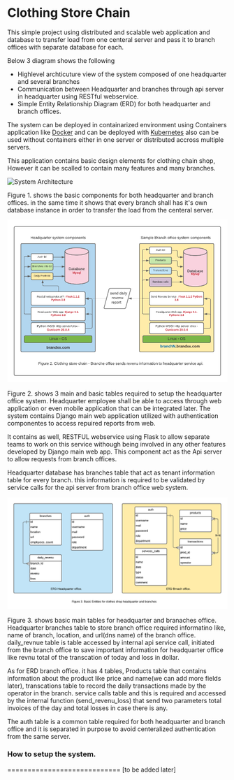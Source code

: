 # Clothing Store Chain

This simple project using distributed and scalable web application and database to transfer load from one centeral server
and pass it to branch offices with separate database for each.

Below 3 diagram shows the following

* Highlevel archticuture view of the system composed of one headquarter and several branches
* Communication between Headquarter and branches through api server in headquarter using RESTful webservice.
* Simple Entity Relationship Diagram (ERD) for both headquarter and branch offices.

The system can be deployed in containarized environment using Containers application like [Docker](https://docker.org)
and can be deployed with [Kubernetes](https://Kubernetes.io) also can be used without containers either in one server or distributed accross multiple servers.

This application contains basic design elements for clothing chain shop, However it can be scalled to contain many features and many branches.

![System Architecture](https://github.com/amrabouelenin/clothing-store-chain/clothing-store-chain/blob/master/clothes-shope-disributed-scalable-architecture.png)

Figure 1. shows the basic components for both headquarter and branch offices. in the same time it shows that every branch shall has it's own database instance in order to transfer the load from the centeral server.

![Communications Headquarter and Branch offices](https://github.com/amrabouelenin/clothing-store-chain/blob/master/clothes-shop-headquarter-branches-communications.png)

Figure 2. shows 3 main and basic tables required to setup the headquarter office system. Headquarter employee shall be able to access through web application or even mobile application that can be integrated later. 
The system contains Django main web application utilized with authentication componentes to access repuired reports from web.

It contains as well, RESTFUL webservice using Flask to allow separate teams to work on this service withough being involved in any other features developed by Django main web app. This component act as the Api server to allow requests from branch offices.

Headquarter database has branches table that act as tenant information table for every branch. this information is required to be validated by service calls for the api server from branch office web system.

![Entity Replationship Diagram ERD](https://github.com/amrabouelenin/clothing-store-chain/blob/master/clothes-shop-erd-headquarter-branches.png)

Figure 3. shows basic main tables for headquarter and branaches office. Headquarter branches table to store branch office required informatino like, name of branch, location, and url(dns name) of the branch office. daily_revnue table is table accessed by internal api service call, initiated from the branch office to save important information for headquarter office like revnu total of the transcation of today and loss in dollar.

As for ERD branch office. it has 4 tables, Products table that contains information about the product like price and name(we can add more fields later), transcations table to record the daily transactions made by the operator in the branch. service calls table and this is required and accessed by the internal function (send_revenu_loss) that send two parameters total invoices of the day and total losses in case there is any.

The auth table is a common table required for both headquarter and branch office and it is separated in purpose to avoid centeralized authentication from the same server.

### How to setup the system.
============================
[to be added later]



